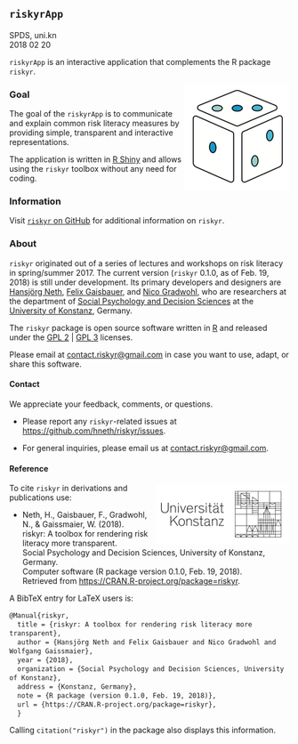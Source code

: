 ## `riskyrApp`
SPDS, uni.kn  
2018 02 20

`riskyrApp` is an interactive application that complements the R package `riskyr`. 

<!-- riskyr logo: -->  
<a href = "https://github.com/hneth/riskyr">
<!-- <img src = "./www/riskyr_cube.png" alt = "riskyr" style = "width: 180px; float: right; border:20;"/> -->
<img src = "./www/riskyr_cube_s.png" alt = "riskyr" style = "float: right; border:20;"/>
</a>
<!-- ![riskyr](./www/riskyr_cube_s.png) --> 
<!-- knitr::include_graphics("./www/riskyr_cube_s.png") -->

### Goal

The goal of the `riskyrApp` is to communicate and explain common risk literacy measures by providing simple, transparent and interactive representations.

The application is written in [R Shiny](https://shiny.rstudio.com/) and allows using the `riskyr` toolbox without any need for coding.


### Information

Visit [`riskyr` on GitHub](https://github.com/hneth/riskyr) for additional information on `riskyr`. 


### About

`riskyr` originated out of a series of lectures and workshops on risk literacy in spring/summer 2017. 
The current version (`riskyr` 0.1.0, as of Feb. 19, 2018) is still under development. 
Its primary developers and designers are 
[Hansjörg Neth](https://www.spds.uni-konstanz.de/hans-neth), 
[Felix Gaisbauer](https://www.spds.uni-konstanz.de/felix-gaisbauer), and 
[Nico Gradwohl](https://www.spds.uni-konstanz.de/nico-gradwohl), 
who are researchers at the department of 
[Social Psychology and Decision Sciences](https://www.spds.uni-konstanz.de) at the 
[University of Konstanz](https://www.uni-konstanz.de/en/), Germany. 

The `riskyr` package is open source software written in [R](https://www.r-project.org/) and released under the 
[GPL 2](https://tldrlegal.com/license/gnu-general-public-license-v2) | 
[GPL 3](https://tldrlegal.com/license/gnu-general-public-license-v3-(gpl-3)) licenses. 

Please email at <contact.riskyr@gmail.com>  in case you want to use, adapt, or share this software.


#### Contact

We appreciate your feedback, comments, or questions. 

- Please report any `riskyr`-related issues at <https://github.com/hneth/riskyr/issues>.

- For general inquiries, please email us at <contact.riskyr@gmail.com>. 


#### Reference

<!-- uni.kn logo and link to SPDS: -->  
<!-- ![](./www/uniKn_logo.png) --> 
<a href="https://www.spds.uni-konstanz.de/">
<!--<img src = "./www/uniKn_logo.png" alt = "spds.uni.kn" style = "width: 300px; float: right; border:20;"/> --> 
<img src = "./www/uniKn_logo_s.png" alt = "spds.uni.kn" style = "float: right; border:20;"/>
</a>

To cite `riskyr` in derivations and publications use:

-  Neth, H., Gaisbauer, F., Gradwohl, N., & Gaissmaier, W. (2018).    
    riskyr: A toolbox for rendering risk literacy more transparent.    
    Social Psychology and Decision Sciences, University of Konstanz, Germany.    
    Computer software (R package version 0.1.0, Feb. 19, 2018).    
    Retrieved from <https://CRAN.R-project.org/package=riskyr>.   

A BibTeX entry for LaTeX users is: 

    @Manual{riskyr,
      title = {riskyr: A toolbox for rendering risk literacy more transparent},
      author = {Hansjörg Neth and Felix Gaisbauer and Nico Gradwohl and Wolfgang Gaissmaier},
      year = {2018},
      organization = {Social Psychology and Decision Sciences, University of Konstanz},
      address = {Konstanz, Germany},
      note = {R package (version 0.1.0, Feb. 19, 2018)},
      url = {https://CRAN.R-project.org/package=riskyr},
      }    
    
Calling `citation("riskyr")` in the package also displays this information.

<!-- eof. -->
